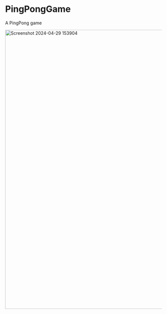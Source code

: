 # PingPongGame
A PingPong game

<img width="900" alt="Screenshot 2024-04-29 153904" src="https://github.com/ZenVP/PingPongGame/assets/168158017/5583297e-7f80-43e5-82e7-7f69f2487644">
